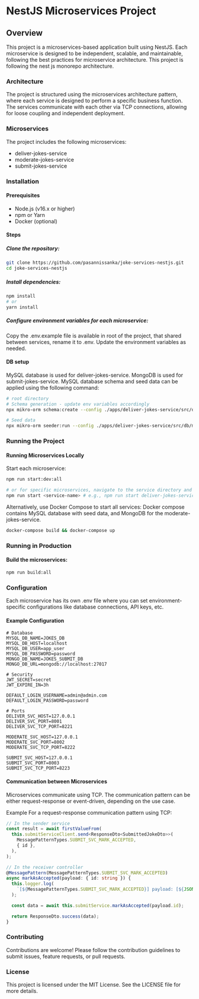 # NestJS Microservices Project

## Overview

This project is a microservices-based application built using NestJS. Each microservice is designed to be independent, scalable, and maintainable, following the best practices for microservice architecture. This project is following the nest js monorepo architecture.

### Architecture

The project is structured using the microservices architecture pattern, where each service is designed to perform a specific business function. The services communicate with each other via TCP connections, allowing for loose coupling and independent deployment.

### Microservices

The project includes the following microservices:

- deliver-jokes-service
- moderate-jokes-service
- submit-jokes-service

### Installation

#### Prerequisites

- Node.js (v16.x or higher)
- npm or Yarn
- Docker (optional)

#### Steps

##### Clone the repository:

```bash
git clone https://github.com/pasannissanka/joke-services-nestjs.git
cd joke-services-nestjs
```

##### Install dependencies:

```bash
npm install
# or
yarn install
```

##### Configure environment variables for each microservice:

Copy the .env.example file is available in root of the project, that shared between services, rename it to .env. Update the environment variables as needed.

#### DB setup

MySQL database is used for deliver-jokes-service. MongoDB is used for submit-jokes-service.
MySQL database schema and seed data can be applied using the following command:

```bash
# root directory
# Schema generation - update env variables accordingly
npx mikro-orm schema:create --config ./apps/deliver-jokes-service/src/db/mikro-orm.config.ts -r

# Seed data
npx mikro-orm seeder:run --config ./apps/deliver-jokes-service/src/db/mikro-orm.config.ts

```


### Running the Project

#### Running Microservices Locally

Start each microservice:

```bash
npm run start:dev:all

# or for specific microservices, navigate to the service directory and run:
npm run start <service-name> # e.g., npm run start deliver-jokes-service
```

Alternatively, use Docker Compose to start all services:
Docker compose contains MySQL database with seed data, and MongoDB for the moderate-jokes-service.

```bash
docker-compose build && docker-compose up
```

### Running in Production

#### Build the microservices:

```bash
npm run build:all
```

### Configuration

Each microservice has its own .env file where you can set environment-specific configurations like database connections, API keys, etc.

#### Example Configuration

```env
# Database
MYSQL_DB_NAME=JOKES_DB
MYSQL_DB_HOST=localhost
MYSQL_DB_USER=app_user
MYSQL_DB_PASSWORD=password
MONGO_DB_NAME=JOKES_SUBMIT_DB
MONGO_DB_URL=mongodb://localhost:27017

# Security
JWT_SECRET=secret
JWT_EXPIRE_IN=3h

DEFAULT_LOGIN_USERNAME=admin@admin.com
DEFAULT_LOGIN_PASSWORD=password

# Ports
DELIVER_SVC_HOST=127.0.0.1
DELIVER_SVC_PORT=8001
DELIVER_SVC_TCP_PORT=8221

MODERATE_SVC_HOST=127.0.0.1
MODERATE_SVC_PORT=8002
MODERATE_SVC_TCP_PORT=8222

SUBMIT_SVC_HOST=127.0.0.1
SUBMIT_SVC_PORT=8003
SUBMIT_SVC_TCP_PORT=8223

```

#### Communication between Microservices

Microservices communicate using TCP. The communication pattern can be either request-response or event-driven, depending on the use case.

Example
For a request-response communication pattern using TCP:

```typescript
// In the sender service
const result = await firstValueFrom(
  this.submitServiceClient.send<ResponseDto<SubmittedJokeDto>>(
    MessagePatternTypes.SUBMIT_SVC_MARK_ACCEPTED,
    { id },
  ),
);

// In the receiver controller
@MessagePattern(MessagePatternTypes.SUBMIT_SVC_MARK_ACCEPTED)
async markAsAccepted(payload: { id: string }) {
  this.logger.log(
    `[${MessagePatternTypes.SUBMIT_SVC_MARK_ACCEPTED}] payload: [${JSON.stringify(payload)}]`,
  );

  const data = await this.submitService.markAsAccepted(payload.id);

  return ResponseDto.success(data);
}

```

### Contributing

Contributions are welcome! Please follow the contribution guidelines to submit issues, feature requests, or pull requests.

### License

This project is licensed under the MIT License. See the LICENSE file for more details.
